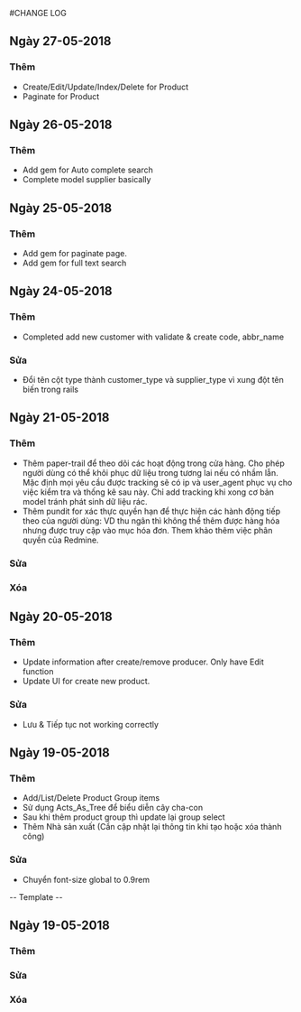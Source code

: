 #CHANGE LOG

## Ngày 27-05-2018
### Thêm
- Create/Edit/Update/Index/Delete for Product
- Paginate for Product

## Ngày 26-05-2018
### Thêm
- Add gem for Auto complete search
- Complete model supplier basically

## Ngày 25-05-2018
### Thêm
- Add gem for paginate page.
- Add gem for full text search

## Ngày 24-05-2018
### Thêm
- Completed add new customer with validate & create code, abbr_name
### Sửa
- Đổi tên cột type thành customer_type và supplier_type vì xung đột tên biến trong rails


## Ngày 21-05-2018
### Thêm
- Thêm paper-trail để theo dõi các hoạt động trong cửa hàng. Cho phép người dùng có thể khôi phục dữ liệu trong tương lai  nếu có nhầm lẫn. Mặc định mọi yêu cầu được tracking sẽ có ip và user_agent phục vụ cho việc kiểm tra và thống kê sau này. Chỉ add tracking khi xong cơ bản model tránh phát sinh dữ liệu rác.
- Thêm pundit for xác thực quyền hạn để thực hiện các hành động tiếp theo của người dùng: VD thu ngân thì không thể thêm được hàng hóa nhưng được truy cập vào mục hóa đơn. Them khảo thêm việc phân quyền của Redmine.
### Sửa
### Xóa

## Ngày 20-05-2018
### Thêm
- Update information after create/remove producer. Only have Edit function
- Update UI for create new product. 
### Sửa
- Lưu & Tiếp tục not working correctly

## Ngày 19-05-2018
### Thêm
- Add/List/Delete Product Group items
- Sử dụng Acts_As_Tree để biểu diễn cây cha-con
- Sau khi thêm product group thì update lại group select
- Thêm Nhà sản xuất (Cần cập nhật lại thông tin khi tạo hoặc xóa thành công)
### Sửa
- Chuyển font-size global to 0.9rem

-- Template --
## Ngày 19-05-2018
### Thêm
### Sửa
### Xóa